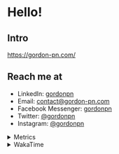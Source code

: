 # Hello!

## Intro

<https://gordon-pn.com/>

## Reach me at

- LinkedIn: [gordonpn](https://www.linkedin.com/in/gordonpn/)
- Email: [contact@gordon-pn.com](mailto:contact@gordon-pn.com)
- Facebook Messenger: [gordonpn](https://www.messenger.com/t/Gordonpn)
- Twitter: [@gordonpn](https://twitter.com/Gordonpn)
- Instagram: [@gordonpn](https://www.instagram.com/gordonpn/)

<details>
  <summary>Metrics</summary>

  <img align="center" src="https://github.com/gordonpn/gordonpn/blob/master/github-metrics.svg" alt="GitHub Metrics">

</details>

<details>
  <summary>WakaTime</summary>

  <!--START_SECTION:waka-->
📊 **This Week I Spent My Time On** 

```text
💬 Programming Languages: 
Other                    21 hrs 30 mins      ████████████████████████░   94.88 % 
Java                     1 hr 3 mins         █░░░░░░░░░░░░░░░░░░░░░░░░   04.65 % 
Smithy                   4 mins              ░░░░░░░░░░░░░░░░░░░░░░░░░   00.31 % 
IDEA_MODULE              1 min               ░░░░░░░░░░░░░░░░░░░░░░░░░   00.09 % 
Markdown                 0 secs              ░░░░░░░░░░░░░░░░░░░░░░░░░   00.03 % 

🔥 Editors: 
Chrome                   12 hrs 56 mins      ██████████████░░░░░░░░░░░   57.05 % 
Slack                    3 hrs 53 mins       ████░░░░░░░░░░░░░░░░░░░░░   17.13 % 
Firefox                  1 hr 22 mins        ██░░░░░░░░░░░░░░░░░░░░░░░   06.06 % 
Messages                 1 hr 11 mins        █░░░░░░░░░░░░░░░░░░░░░░░░   05.29 % 
IntelliJ IDEA            1 hr 9 mins         █░░░░░░░░░░░░░░░░░░░░░░░░   05.09 % 
```


 Last Updated on 17/10/2025 10:26:28 UTC
<!--END_SECTION:waka-->
</details>

